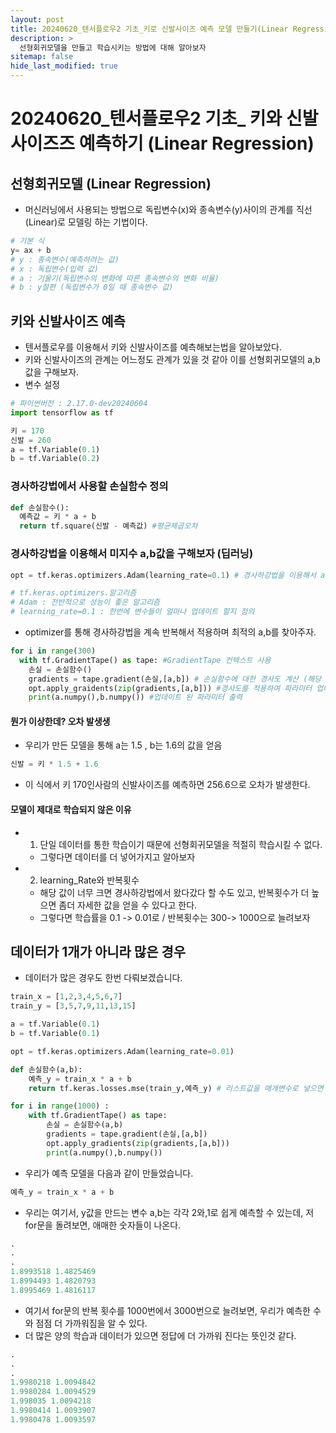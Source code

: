 ```yaml
---
layout: post
title: 20240620_텐서플로우2 기초_키로 신발사이즈 예측 모델 만들기(Linear Regression)
description: >
  선형회귀모델을 만들고 학습시키는 방법에 대해 알아보자
sitemap: false
hide_last_modified: true
---
```


# 20240620_텐서플로우2 기초_ 키와 신발사이즈즈 예측하기 (Linear Regression)

## 선형회귀모델 (Linear Regression)

- 머신러닝에서 사용되는 방법으로 독립변수(x)와 종속변수(y)사이의 관계를 직선(Linear)로 모델링 하는 기법이다.
``` py
# 기본 식
y= ax + b
# y : 종속변수(예측하려는 값)
# x : 독립변수(입력 값)
# a : 기울기(독립변수의 변화에 따른 종속변수의 변화 비율)
# b : y절편 (독립변수가 0일 때 종속변수 값)
```

## 키와 신발사이즈 예측

- 텐서플로우를 이용해서 키와 신발사이즈를 예측해보는법을 알아보았다.
- 키와 신발사이즈의 관계는 어느정도 관계가 있을 것 같아 이를 선형회귀모델의 a,b값을 구해보자.
- 변수 설정

``` py
# 파이썬버전 : 2.17.0-dev20240604
import tensorflow as tf

키 = 170
신발 = 260
a = tf.Variable(0.1)
b = tf.Variable(0.2)
```
### 경사하강법에서 사용할 손실함수 정의

```py
def 손실함수():
  예측값 = 키 * a + b
  return tf.square(신발 - 예측값) #평균제곱오차
```

### 경사하강법을 이용해서 미지수 a,b값을 구해보자 (딥러닝)

```py
opt = tf.keras.optimizers.Adam(learning_rate=0.1) # 경사하강법을 이용해서 a,b변수를 업데이트해주는 함수

# tf.keras.optimizers.알고리즘
# Adam : 전반적으로 성능이 좋은 알고리즘
# learning_rate=0.1 : 한번에 변수들이 얼마나 업데이트 할지 정의

```
- optimizer를 통해 경사하강법을 계속 반복해서 적용하며 최적의 a,b를 찾아주자.
```py
for i in range(300)
  with tf.GradientTape() as tape: #GradientTape 컨텍스트 사용
    손실 = 손실함수()
    gradients = tape.gradient(손실,[a,b]) # 손실함수에 대한 경사도 계산 (해당 텐서플로우 버전에서는 minimize 대신 gradient를 사용한다.)
    opt.apply_graidents(zip(gradients,[a,b])) #경사도를 적용하여 파라미터 업데이트
    print(a.numpy(),b.numpy()) #업데이트 된 파라미터 출력
```

#### 뭔가 이상한데? 오차 발생생

- 우리가 만든 모델을 통해 a는 1.5 , b는 1.6의 값을 얻음
```py
신발 = 키 * 1.5 + 1.6
```
- 이 식에서 키 170인사람의 신발사이즈를 예측하면 256.6으로 오차가 발생한다.

#### 모델이 제대로 학습되지 않은 이유

- 1. 단일 데이터를 통한 학습이기 때문에 선형회귀모델을 적절히 학습시킬 수 없다.
    - 그렇다면 데이터를 더 넣어가지고 알아보자
- 2. learning_Rate와 반복횟수
    - 해당 값이 너무 크면 경사하강법에서 왔다갔다 할 수도 있고, 반복횟수가 더 높으면 좀더 자세한 값을 얻을 수 있다고 한다.
    - 그렇다면 학습률을 0.1 -> 0.01로 / 반복횟수는 300-> 1000으로 늘려보자

## 데이터가 1개가 아니라 많은 경우

- 데이터가 많은 경우도 한번 다뤄보겠습니다.

``` py
train_x = [1,2,3,4,5,6,7]
train_y = [3,5,7,9,11,13,15]

a = tf.Variable(0.1)
b = tf.Variable(0.1)

opt = tf.keras.optimizers.Adam(learning_rate=0.01)

def 손실함수(a,b):
    예측_y = train_x * a + b
    return tf.keras.losses.mse(train_y,예측_y) # 리스트값을 매개변수로 넣으면 통째로 계산해준다.(반복문 등을 쓸 필요 없음)

for i in range(1000) :
    with tf.GradientTape() as tape:
        손실 = 손실함수(a,b)
        gradients = tape.gradient(손실,[a,b])
        opt.apply_gradients(zip(gradients,[a,b]))
        print(a.numpy(),b.numpy())
```

- 우리가 예측 모델을 다음과 같이 만들었습니다.

``` py
예측_y = train_x * a + b
```

- 우리는 여기서, y값을 만드는 변수 a,b는 각각 2와,1로 쉽게 예측할 수 있는데, 저 for문을 돌려보면, 애매한 숫자들이 나온다.

``` py
.
.
.
1.8993518 1.4825469
1.8994493 1.4820793
1.8995469 1.4816117
```

- 여기서 for문의 반복 횟수를 1000번에서 3000번으로 늘려보면, 우리가 예측한 수와 점점 더 가까워짐을 알 수 있다.
- 더 많은 양의 학습과 데이터가 있으면 정답에 더 가까워 진다는 뜻인것 같다.
``` py
.
.
.
1.9980218 1.0094842
1.9980284 1.0094529
1.998035 1.0094218
1.9980414 1.0093907
1.9980478 1.0093597
```